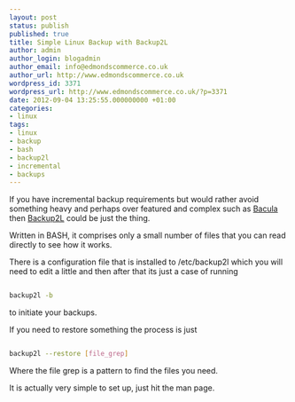 ```yaml
---
layout: post
status: publish
published: true
title: Simple Linux Backup with Backup2L
author: admin
author_login: blogadmin
author_email: info@edmondscommerce.co.uk
author_url: http://www.edmondscommerce.co.uk
wordpress_id: 3371
wordpress_url: http://www.edmondscommerce.co.uk/?p=3371
date: 2012-09-04 13:25:55.000000000 +01:00
categories:
- linux
tags:
- linux
- backup
- bash
- backup2l
- incremental
- backups
---
```

If you have incremental backup requirements but would rather avoid something heavy and perhaps over featured and complex such as <a href="http://www.bacula.org/en/" target="_blank">Bacula</a> then <a href="http://backup2l.sourceforge.net/" target="_blank">Backup2L</a> could be just the thing.

Written in BASH, it comprises only a small number of files that you can read directly to see how it works.

There is a configuration file that is installed to /etc/backup2l which you will need to edit a little and then after that its just a case of running 
```bash

backup2l -b 

```

to initiate your backups.

If you need to restore something the process is just 

```bash

backup2l --restore [file_grep]

```

Where the file grep is a pattern to find the files you need.

It is actually very simple to set up, just hit the man page.

